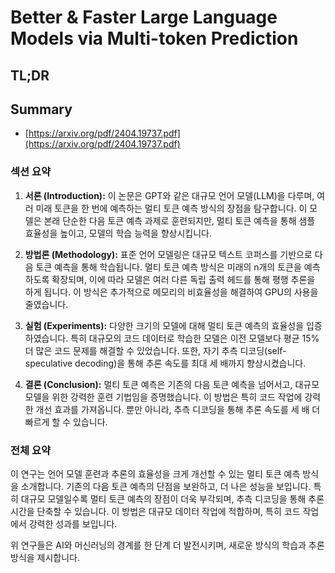 # Better & Faster Large Language Models via Multi-token Prediction
## TL;DR
## Summary
- [https://arxiv.org/pdf/2404.19737.pdf](https://arxiv.org/pdf/2404.19737.pdf)

### 섹션 요약

1. **서론 (Introduction):**
   이 논문은 GPT와 같은 대규모 언어 모델(LLM)을 다루며, 여러 미래 토큰을 한 번에 예측하는 멀티 토큰 예측 방식의 장점을 탐구합니다. 이 모델은 본래 단순한 다음 토큰 예측 과제로 훈련되지만, 멀티 토큰 예측을 통해 샘플 효율성을 높이고, 모델의 학습 능력을 향상시킵니다.

2. **방법론 (Methodology):**
   표준 언어 모델링은 대규모 텍스트 코퍼스를 기반으로 다음 토큰 예측을 통해 학습됩니다. 멀티 토큰 예측 방식은 미래의 n개의 토큰을 예측하도록 확장되며, 이에 따라 모델은 여러 다른 독립 출력 헤드를 통해 평행 추론을 하게 됩니다. 이 방식은 추가적으로 메모리의 비효율성을 해결하여 GPU의 사용을 줄였습니다.

3. **실험 (Experiments):**
   다양한 크기의 모델에 대해 멀티 토큰 예측의 효율성을 입증하였습니다. 특히 대규모의 코드 데이터로 학습한 모델은 이전 모델보다 평균 15% 더 많은 코드 문제를 해결할 수 있었습니다. 또한, 자기 추측 디코딩(self-speculative decoding)을 통해 추론 속도를 최대 세 배까지 향상시켰습니다.

4. **결론 (Conclusion):**
   멀티 토큰 예측은 기존의 다음 토큰 예측을 넘어서고, 대규모 모델을 위한 강력한 훈련 기법임을 증명했습니다. 이 방법은 특히 코드 작업에 강력한 개선 효과를 가져옵니다. 뿐만 아니라, 추측 디코딩을 통해 추론 속도를 세 배 더 빠르게 할 수 있습니다.

### 전체 요약

이 연구는 언어 모델 훈련과 추론의 효율성을 크게 개선할 수 있는 멀티 토큰 예측 방식을 소개합니다. 기존의 다음 토큰 예측의 단점을 보완하고, 더 나은 성능을 보입니다. 특히 대규모 모델일수록 멀티 토큰 예측의 장점이 더욱 부각되며, 추측 디코딩을 통해 추론 시간을 단축할 수 있습니다. 이 방법은 대규모 데이터 작업에 적합하며, 특히 코드 작업에서 강력한 성과를 보입니다. 

위 연구들은 AI와 머신러닝의 경계를 한 단계 더 발전시키며, 새로운 방식의 학습과 추론 방식을 제시합니다.